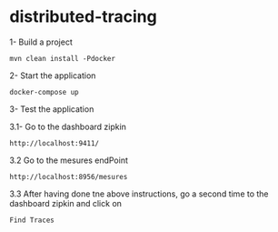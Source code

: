# distributed-tracing

1- Build a project 

    mvn clean install -Pdocker
    
2- Start the application 

    docker-compose up 
    
3- Test the application 

3.1- Go to the dashboard zipkin

    http://localhost:9411/
    
3.2 Go to the mesures endPoint 

    http://localhost:8956/mesures
    
3.3 After having done tne above instructions, 
go a second time to the dashboard zipkin and click on 

    Find Traces